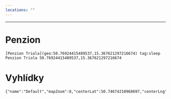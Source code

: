 ```yaml
---
locations: ""
---
```


---
# Penzion
	[Penzion Triola](geo:50.76924415489537,15.367621297216674) tag:sleep 
	Penzion Triola 50.76924415489537,15.367621297216674
# Vyhlídky
[](geo:50.75176209640057,15.281158895506922)

```mapview
{"name":"Default","mapZoom":8,"centerLat":50.74674210968697,"centerLng":15.365877190148948,"query":"","chosenMapSource":0,"showLinks":false,"linkColor":"red"}
```

